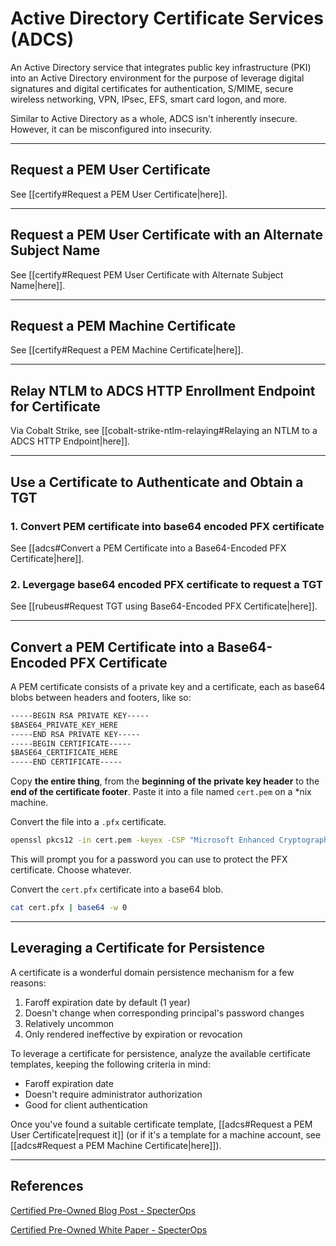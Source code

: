 # Active Directory Certificate Services (ADCS)

An Active Directory service that integrates public key infrastructure (PKI) into an Active Directory environment for the purpose of leverage digital signatures and digital certificates for authentication, S/MIME, secure wireless networking, VPN, IPsec, EFS, smart card logon, and more.

Similar to Active Directory as a whole, ADCS isn't inherently insecure. However, it can be misconfigured into insecurity.

---

## Request a PEM User Certificate

See [[certify#Request a PEM User Certificate|here]].

---

## Request a PEM User Certificate with an Alternate Subject Name

See [[certify#Request PEM User Certificate with Alternate Subject Name|here]].

---

## Request a PEM Machine Certificate

See [[certify#Request a PEM Machine Certificate|here]].

---

## Relay NTLM to ADCS HTTP Enrollment Endpoint for Certificate

Via Cobalt Strike, see [[cobalt-strike-ntlm-relaying#Relaying an NTLM to a ADCS HTTP Endpoint|here]].

---

## Use a Certificate to Authenticate and Obtain a TGT

### 1. Convert PEM certificate into base64 encoded PFX certificate

See [[adcs#Convert a PEM Certificate into a Base64-Encoded PFX Certificate|here]].

### 2. Levergage base64 encoded PFX certificate to request a TGT

See [[rubeus#Request TGT using Base64-Encoded PFX Certificate|here]].

---

## Convert a PEM Certificate into a Base64-Encoded PFX Certificate

A PEM certificate consists of a private key and a certificate, each as base64 blobs between headers and footers, like so:

```txt
-----BEGIN RSA PRIVATE KEY-----
$BASE64_PRIVATE_KEY_HERE
-----END RSA PRIVATE KEY-----
-----BEGIN CERTIFICATE-----
$BASE64_CERTIFICATE_HERE
-----END CERTIFICATE-----
```

Copy **the entire thing**, from the **beginning of the private key header** to the **end of the certificate footer**. Paste it into a file named `cert.pem` on a \*nix machine.

Convert the file into a `.pfx` certificate.

```bash
openssl pkcs12 -in cert.pem -keyex -CSP "Microsoft Enhanced Cryptographic Provider v1.0" -export -out cert.pfx
```

This will prompt you for a password you can use to protect the PFX certificate. Choose whatever.

Convert the `cert.pfx` certificate into a base64 blob.

```bash
cat cert.pfx | base64 -w 0
```

---

## Leveraging a Certificate for Persistence

A certificate is a wonderful domain persistence mechanism for a few reasons:

1. Faroff expiration date by default (1 year)
2. Doesn't change when corresponding principal's password changes
3. Relatively uncommon
4. Only rendered ineffective by expiration or revocation

To leverage a certificate for persistence, analyze the available certificate templates, keeping the following criteria in mind:

- Faroff expiration date
- Doesn't require administrator authorization
- Good for client authentication

Once you've found a suitable certificate template, [[adcs#Request a PEM User Certificate|request it]] (or if it's a template for a machine account, see [[adcs#Request a PEM Machine Certificate|here]]). 

---

## References

[Certified Pre-Owned Blog Post - SpecterOps](https://posts.specterops.io/certified-pre-owned-d95910965cd2?gi=b6fdf9127f84)

[Certified Pre-Owned White Paper - SpecterOps](https://specterops.io/assets/resources/Certified_Pre-Owned.pdf)
